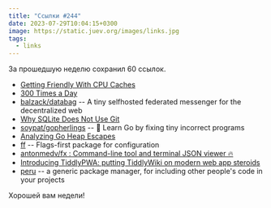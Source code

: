 ```yaml
---
title: "Ссылки #244"
date: 2023-07-29T10:04:15+0300
image: https://static.juev.org/images/links.jpg
tags: 
  - links
---
```


За прошедшую неделю сохранил 60 ссылок.

- [Getting Friendly With CPU Caches](https://www.ardanlabs.com/blog/2023/07/getting-friendly-with-cpu-caches.html)
- [300 Times a Day](https://randsinrepose.com/archives/300-times-a-day/)
- [balzack/databag](https://github.com/balzack/databag) -- A tiny selfhosted federated messenger for the decentralized web
- [Why SQLite Does Not Use Git](https://www.sqlite.org/draft/matrix/whynotgit.html)
- [soypat/gopherlings](https://github.com/soypat/gopherlings) -- 📘️ Learn Go by fixing tiny incorrect programs
- [Analyzing Go Heap Escapes](https://LandonTClipp.github.io/blog/2023/07/15/analyzing-go-heap-escapes/)
- [ff](https://github.com/peterbourgon/ff) -- Flags-first package for configuration
- [antonmedv/fx : Command-line tool and terminal JSON viewer 🔥](https://github.com/antonmedv/fx)
- [Introducing TiddlyPWA: putting TiddlyWiki on modern web app steroids](https://val.packett.cool/blog/tiddlypwa/)
- [peru](https://github.com/buildinspace/peru) -- a generic package manager, for including other people's code in your projects

Хорошей вам недели!
